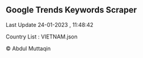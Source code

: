 

## Google Trends Keywords Scraper 
 
Last Update 24-01-2023 , 11:48:42

Country List :
VIETNAM.json



© Abdul Muttaqin 
